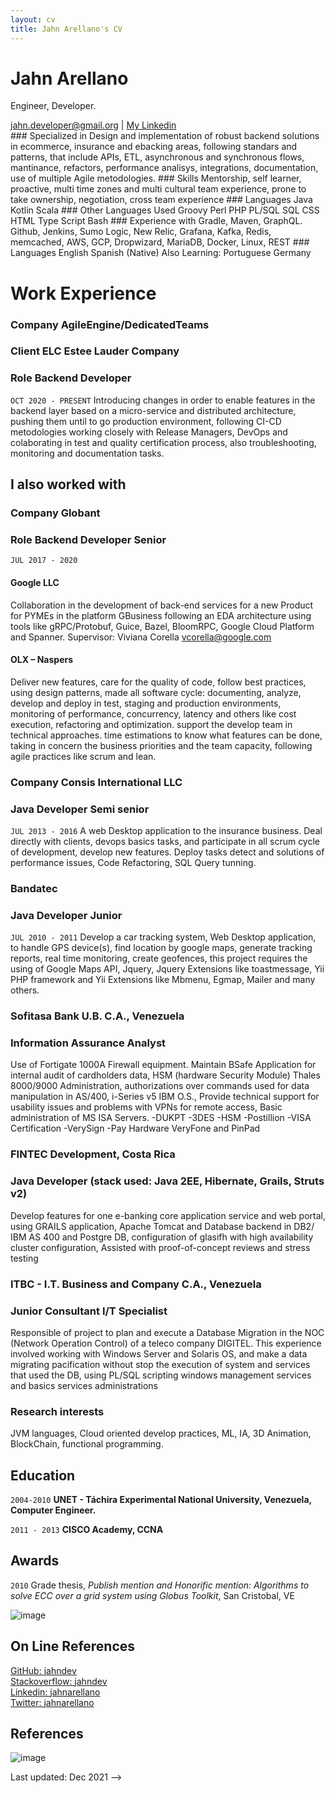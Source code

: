 ```yaml
---
layout: cv
title: Jahn Arellano's CV
---
```

# Jahn Arellano
Engineer, Developer.
<div id="webaddress">
<a href="jahn.developer@gmail.org">jahn.developer@gmail.org</a>
| <a href="https://www.linkedin.com/in/jahnarellano">My Linkedin</a>
</div>
### Specialized in
Design and implementation of robust backend solutions in ecommerce, insurance and ebacking areas, following standars and patterns, that include APIs, ETL, asynchronous and synchronous flows, mantinance, refactors, performance analisys, integrations, documentation, use of multiple Agile metodologies. 
### Skills
Mentorship, self learner, proactive, multi time zones and multi cultural team experience, prone to take ownership, negotiation, cross team experience
### Languages
Java
Kotlin
Scala
### Other Languages Used
Groovy
Perl
PHP
PL/SQL
SQL
CSS
HTML
Type Script
Bash
### Experience with
Gradle, Maven, GraphQL. Github, Jenkins, Sumo Logic, New Relic, Grafana, Kafka, Redis, memcached, AWS, GCP, Dropwizard, MariaDB, Docker, Linux, REST
### Languages
English
Spanish (Native)
Also Learning:
Portuguese
Germany

# Work Experience
### Company AgileEngine/DedicatedTeams
### Client  ELC Estee Lauder Company
### Role    Backend Developer
`OCT 2020 - PRESENT`
Introducing changes in order to enable features in the backend layer based on a micro-service and distributed architecture, pushing them until to go production environment, following CI-CD metodologies working closely with Release Managers, DevOps and colaborating in test and quality certification process, also troubleshooting, monitoring and documentation tasks. 

## I also worked with

### Company Globant
### Role    Backend Developer Senior
`JUL 2017 - 2020`

#### Google LLC
Collaboration in the development of back-end services for a new Product for PYMEs in the platform GBusiness following an EDA architecture using tools like gRPC/Protobuf, Guice, Bazel, BloomRPC, Google Cloud Platform and Spanner. Supervisor: Viviana Corella vcorella@google.com

#### OLX – Naspers
Deliver new features, care for the quality of code, follow best practices, using design patterns, made all software cycle: documenting, analyze, develop and deploy in test, staging and production environments, monitoring of performance, concurrency, latency and others like cost execution, refactoring and optimization. support the develop team in technical approaches. time estimations to know what features can be done, taking in concern the business priorities and the team capacity, following agile practices like scrum and lean.

### Company Consis International LLC
### Java Developer Semi senior  
`JUL 2013 - 2016`
A web Desktop application to the insurance business. Deal directly with clients, devops basics tasks, and participate in all scrum cycle of 
development, develop new features. Deploy tasks detect and solutions of performance issues, Code Refactoring, SQL Query tunning.

### Bandatec
### Java Developer Junior
`JUL 2010 - 2011`
Develop a car tracking system, Web Desktop application, to handle GPS device(s), find location by google maps, generate tracking reports, 
real time monitoring, create geofences, this project requires the using of Google Maps API, Jquery, Jquery Extensions like  toastmessage, Yii 
PHP framework and Yii  Extensions like Mbmenu, Egmap, Mailer and many others.

### Sofitasa Bank U.B. C.A., Venezuela 
### Information Assurance Analyst 
Use of Fortigate 1000A Firewall equipment. Maintain BSafe Application for internal audit of cardholders  data,  HSM  (hardware  Security Module) Thales 8000/9000 Administration, authorizations over commands used for data manipulation in AS/400, i-Series v5 IBM  O.S., Provide technical support for usability issues and problems with VPNs for remote access, Basic administration of MS ISA Servers. -DUKPT -3DES -HSM -Postillion -VISA Certification -VerySign -Pay Hardware VeryFone and PinPad 

### FINTEC Development, Costa Rica
### Java Developer (stack used: Java 2EE, Hibernate, Grails, Struts v2)
Develop  features for one e-banking  core application service and  web  portal, using GRAILS application, Apache Tomcat and Database backend in DB2/ IBM AS 400 and Postgre DB, configuration of glasifh with high availability cluster configuration, Assisted with proof-of-concept reviews and stress testing 

### ITBC - I.T. Business and Company C.A., Venezuela 
### Junior Consultant I/T Specialist
Responsible of project to plan and execute a Database Migration in the NOC (Network Operation Control) of a teleco company DIGITEL. This experience involved working with Windows Server and Solaris OS, and make a data migrating pacification without stop the execution of system and services that used the DB, using PL/SQL scripting windows management services and basics services administrations 

### Research interests

JVM languages, Cloud oriented develop practices, ML, IA, 3D Animation, BlockChain, functional programming.

## Education

`2004-2010`
__UNET - Táchira Experimental National University, Venezuela, Computer Engineer.__

`2011 - 2013`
__CISCO Academy, CCNA__

## Awards

`2010`
Grade thesis, *Publish mention and Honorific mention: Algorithms to solve ECC over a grid system using Globus Toolkit*, San Cristobal, VE

![image](https://user-images.githubusercontent.com/26445251/145702128-c7ffca26-7ed0-49d1-9379-79f16d0ffec4.png)

## On Line References
<div id="webaddress">
<a href="https://www.github.com/jahndev">GitHub: jahndev</a>
</div>
<div id="webaddress">
<a href="https://www.stackoverflow.com/users/6899139/jahndev">Stackoverflow: jahndev</a>
</div>
<div id="webaddress">
<a href="https://www.linkedin.com/in/jahnarellano">Linkedin: jahnarellano</a>
</div>
<div id="webaddress">
<a href="https://www.twitter.com/jahnarellano">Twitter: jahnarellano</a>
</div>

## References

![image](https://user-images.githubusercontent.com/26445251/145704308-f5bb6060-237d-4c39-b383-defeffc1ed9e.png)


Last updated: Dec 2021 -->



